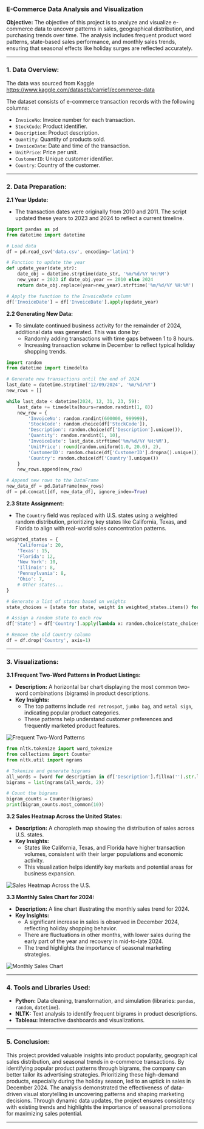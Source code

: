 


### **E-Commerce Data Analysis and Visualization**

**Objective:**
The objective of this project is to analyze and visualize e-commerce data to uncover patterns in sales, geographical distribution, and purchasing trends over time. The analysis includes frequent product word patterns, state-based sales performance, and monthly sales trends, ensuring that seasonal effects like holiday surges are reflected accurately.

---

### **1. Data Overview:**
The data was sourced from Kaggle
https://www.kaggle.com/datasets/carrie1/ecommerce-data

The dataset consists of e-commerce transaction records with the following columns:
- `InvoiceNo`: Invoice number for each transaction.
- `StockCode`: Product identifier.
- `Description`: Product description.
- `Quantity`: Quantity of products sold.
- `InvoiceDate`: Date and time of the transaction.
- `UnitPrice`: Price per unit.
- `CustomerID`: Unique customer identifier.
- `Country`: Country of the customer.

---

### **2. Data Preparation:**

**2.1 Year Update:**
- The transaction dates were originally from 2010 and 2011. The script updated these years to 2023 and 2024 to reflect a current timeline.

```python
import pandas as pd
from datetime import datetime

# Load data
df = pd.read_csv('data.csv', encoding='latin1')

# Function to update the year
def update_year(date_str):
    date_obj = datetime.strptime(date_str, '%m/%d/%Y %H:%M')
    new_year = 2023 if date_obj.year == 2010 else 2024
    return date_obj.replace(year=new_year).strftime('%m/%d/%Y %H:%M')

# Apply the function to the InvoiceDate column
df['InvoiceDate'] = df['InvoiceDate'].apply(update_year)
```

**2.2 Generating New Data:**
- To simulate continued business activity for the remainder of 2024, additional data was generated. This was done by:
  - Randomly adding transactions with time gaps between 1 to 8 hours.
  - Increasing transaction volume in December to reflect typical holiday shopping trends.

```python
import random
from datetime import timedelta

# Generate new transactions until the end of 2024
last_date = datetime.strptime('12/09/2024', '%m/%d/%Y')
new_rows = []

while last_date < datetime(2024, 12, 31, 23, 59):
    last_date += timedelta(hours=random.randint(1, 8))
    new_row = {
        'InvoiceNo': random.randint(600000, 999999),
        'StockCode': random.choice(df['StockCode']),
        'Description': random.choice(df['Description'].unique()),
        'Quantity': random.randint(1, 10),
        'InvoiceDate': last_date.strftime('%m/%d/%Y %H:%M'),
        'UnitPrice': round(random.uniform(1.0, 20.0), 2),
        'CustomerID': random.choice(df['CustomerID'].dropna().unique()),
        'Country': random.choice(df['Country'].unique())
    }
    new_rows.append(new_row)

# Append new rows to the DataFrame
new_data_df = pd.DataFrame(new_rows)
df = pd.concat([df, new_data_df], ignore_index=True)
```

**2.3 State Assignment:**
- The `Country` field was replaced with U.S. states using a weighted random distribution, prioritizing key states like California, Texas, and Florida to align with real-world sales concentration patterns.

```python
weighted_states = {
    'California': 20,
    'Texas': 15,
    'Florida': 12,
    'New York': 10,
    'Illinois': 8,
    'Pennsylvania': 8,
    'Ohio': 7,
    # Other states...
}

# Generate a list of states based on weights
state_choices = [state for state, weight in weighted_states.items() for _ in range(weight)]

# Assign a random state to each row
df['State'] = df['Country'].apply(lambda x: random.choice(state_choices))

# Remove the old Country column
df = df.drop('Country', axis=1)
```

---

### **3. Visualizations:**

**3.1 Frequent Two-Word Patterns in Product Listings:**
- **Description:** A horizontal bar chart displaying the most common two-word combinations (bigrams) in product descriptions.
- **Key Insights:**
  - The top patterns include `red retrospot`, `jumbo bag`, and `metal sign`, indicating popular product categories.
  - These patterns help understand customer preferences and frequently marketed product features.

![Frequent Two-Word Patterns](Screenshots/bigram_bar_chart.PNG)

```python
from nltk.tokenize import word_tokenize
from collections import Counter
from nltk.util import ngrams

# Tokenize and generate bigrams
all_words = [word for description in df['Description'].fillna('').str.lower() for word in word_tokenize(description)]
bigrams = list(ngrams(all_words, 2))

# Count the bigrams
bigram_counts = Counter(bigrams)
print(bigram_counts.most_common(10))
```

**3.2 Sales Heatmap Across the United States:**
- **Description:** A choropleth map showing the distribution of sales across U.S. states.
- **Key Insights:**
  - States like California, Texas, and Florida have higher transaction volumes, consistent with their larger populations and economic activity.
  - This visualization helps identify key markets and potential areas for business expansion.

![Sales Heatmap Across the U.S.](Screenshots/heatmap_us.PNG)

**3.3 Monthly Sales Chart for 2024:**
- **Description:** A line chart illustrating the monthly sales trend for 2024.
- **Key Insights:**
  - A significant increase in sales is observed in December 2024, reflecting holiday shopping behavior.
  - There are fluctuations in other months, with lower sales during the early part of the year and recovery in mid-to-late 2024.
  - The trend highlights the importance of seasonal marketing strategies.

![Monthly Sales Chart](Screenshots/sales_line_chart.PNG)

---

### **4. Tools and Libraries Used:**
- **Python:** Data cleaning, transformation, and simulation (libraries: `pandas`, `random`, `datetime`).
- **NLTK:** Text analysis to identify frequent bigrams in product descriptions.
- **Tableau:** Interactive dashboards and visualizations.

---

### **5. Conclusion:**
This project provided valuable insights into product popularity, geographical sales distribution, and seasonal trends in e-commerce transactions. By identifying popular product patterns through bigrams, the company can better tailor its advertising strategies. Prioritizing these high-demand products, especially during the holiday season, led to an uptick in sales in December 2024. The analysis demonstrated the effectiveness of data-driven visual storytelling in uncovering patterns and shaping marketing decisions. Through dynamic data updates, the project ensures consistency with existing trends and highlights the importance of seasonal promotions for maximizing sales potential.

---


